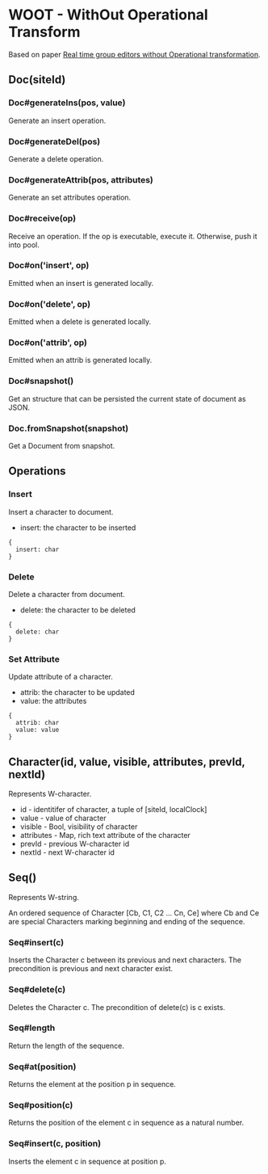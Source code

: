 # WOOT - WithOut Operational Transform

Based on paper [Real time group editors without Operational transformation](https://hal.inria.fr/inria-00071240/document).

## Doc(siteId)

### Doc#generateIns(pos, value)

Generate an insert operation.

### Doc#generateDel(pos)

Generate a delete operation.

### Doc#generateAttrib(pos, attributes)

Generate an set attributes operation.

### Doc#receive(op)

Receive an operation. If the op is executable, execute it. Otherwise, push it into pool.

### Doc#on('insert', op)

Emitted when an insert is generated locally.

### Doc#on('delete', op)

Emitted when a delete is generated locally.

### Doc#on('attrib', op)

Emitted when an attrib is generated locally.

### Doc#snapshot()

Get an structure that can be persisted the current state of document as JSON.

### Doc.fromSnapshot(snapshot)

Get a Document from snapshot.

## Operations

### Insert

Insert a character to document.

- insert: the character to be inserted

```
{
  insert: char
}
```

### Delete

Delete a character from document.

- delete: the character to be deleted

```
{
  delete: char
}
```

### Set Attribute

Update attribute of a character.

- attrib: the character to be updated
- value: the attributes

```
{
  attrib: char
  value: value
}
```

## Character(id, value, visible, attributes, prevId, nextId)

Represents W-character.

- id - identitifer of character, a tuple of [siteId, localClock]
- value - value of character
- visible - Bool, visibility of character
- attributes - Map, rich text attribute of the character
- prevId - previous W-character id
- nextId - next W-character id

## Seq()

Represents W-string.

An ordered sequence of Character [Cb, C1, C2 ... Cn, Ce] where Cb and Ce are special Characters marking beginning and ending of the sequence.

### Seq#insert(c)

Inserts the Character c between its previous and next characters. The precondition is previous and next character exist.

### Seq#delete(c)

Deletes the Character c. The precondition of delete(c) is c exists.

### Seq#length

Return the length of the sequence.

### Seq#at(position)

Returns the element at the position p in sequence.

### Seq#position(c)

Returns the position of the element c in sequence as a natural number.

### Seq#insert(c, position)

Inserts the element c in sequence at position p.
